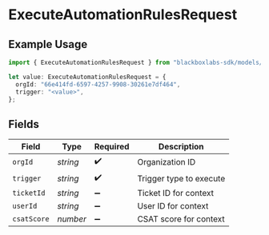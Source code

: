 # ExecuteAutomationRulesRequest

## Example Usage

```typescript
import { ExecuteAutomationRulesRequest } from "blackboxlabs-sdk/models/operations";

let value: ExecuteAutomationRulesRequest = {
  orgId: "66e414fd-6597-4257-9908-30261e7df464",
  trigger: "<value>",
};
```

## Fields

| Field                   | Type                    | Required                | Description             |
| ----------------------- | ----------------------- | ----------------------- | ----------------------- |
| `orgId`                 | *string*                | :heavy_check_mark:      | Organization ID         |
| `trigger`               | *string*                | :heavy_check_mark:      | Trigger type to execute |
| `ticketId`              | *string*                | :heavy_minus_sign:      | Ticket ID for context   |
| `userId`                | *string*                | :heavy_minus_sign:      | User ID for context     |
| `csatScore`             | *number*                | :heavy_minus_sign:      | CSAT score for context  |